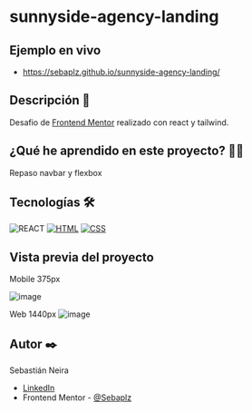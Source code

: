 # sunnyside-agency-landing


## Ejemplo en vivo
- https://sebaplz.github.io/sunnyside-agency-landing/

## Descripción 📑
Desafio de [Frontend Mentor](https://www.frontendmentor.io/challenges/sunnyside-agency-landing-page-7yVs3B6ef) realizado con react y tailwind.

## ¿Qué he aprendido en este proyecto? 🙇🏻 
Repaso navbar y flexbox

## Tecnologías 🛠
![REACT](https://img.shields.io/badge/React-20232A?style=for-the-badge&logo=react&logoColor=61DAFB)
[![HTML](https://img.shields.io/badge/HTML5-E34F26?style=for-the-badge&logo=html5&logoColor=white)](https://es.wikipedia.org/wiki/HTML5)
[![CSS](https://img.shields.io/badge/CSS3-1572B6?style=for-the-badge&logo=css3&logoColor=white)](https://es.wikipedia.org/wiki/CSS)

## Vista previa del proyecto
Mobile 375px

![image](https://user-images.githubusercontent.com/51845541/201434572-5c415eeb-8d77-4523-96c8-4bee049ae4b9.png)

Web 1440px
![image](https://user-images.githubusercontent.com/51845541/201434611-b1992b29-7944-4d80-bc62-c61f19c9ff03.png)

## Autor ✒️
Sebastián Neira
- [LinkedIn](https://www.linkedin.com/in/sebastian-neira/)
- Frontend Mentor - [@Sebaplz](https://www.frontendmentor.io/profile/Sebaplz)
